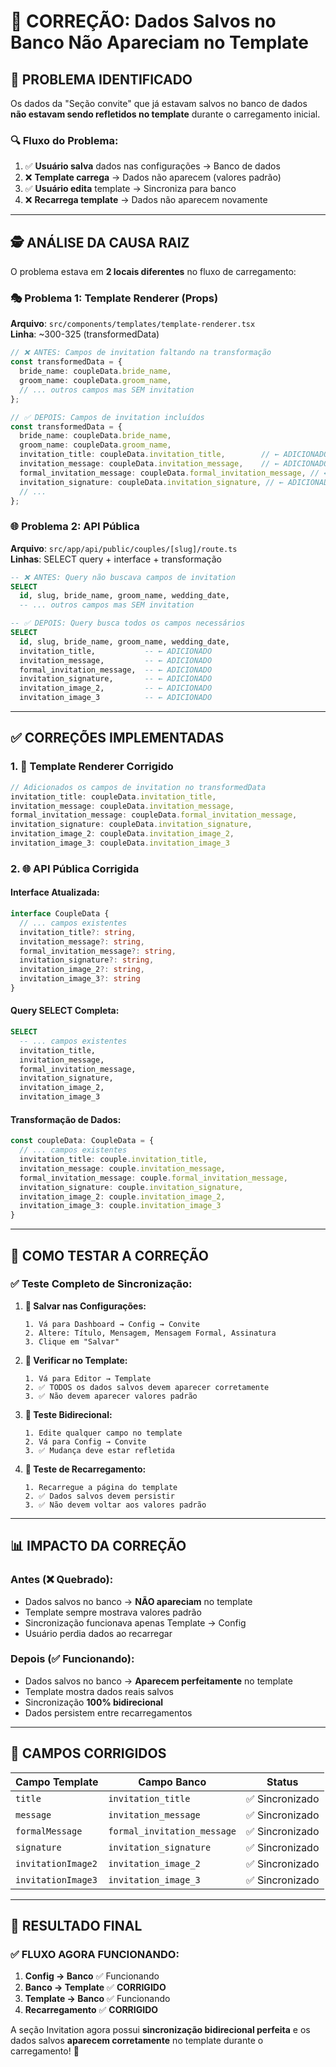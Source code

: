 # 🔧 CORREÇÃO: Dados Salvos no Banco Não Apareciam no Template

## 🎯 **PROBLEMA IDENTIFICADO**

Os dados da "Seção convite" que já estavam salvos no banco de dados **não estavam sendo refletidos no template** durante o carregamento inicial.

### **🔍 Fluxo do Problema:**
1. ✅ **Usuário salva** dados nas configurações → Banco de dados
2. ❌ **Template carrega** → Dados não aparecem (valores padrão)
3. ✅ **Usuário edita** template → Sincroniza para banco
4. ❌ **Recarrega template** → Dados não aparecem novamente

---

## 🕵️ **ANÁLISE DA CAUSA RAIZ**

O problema estava em **2 locais diferentes** no fluxo de carregamento:

### **🎭 Problema 1: Template Renderer (Props)**
**Arquivo**: `src/components/templates/template-renderer.tsx`  
**Linha**: ~300-325 (transformedData)

```typescript
// ❌ ANTES: Campos de invitation faltando na transformação
const transformedData = {
  bride_name: coupleData.bride_name,
  groom_name: coupleData.groom_name,
  // ... outros campos mas SEM invitation
};

// ✅ DEPOIS: Campos de invitation incluídos
const transformedData = {
  bride_name: coupleData.bride_name,
  groom_name: coupleData.groom_name,
  invitation_title: coupleData.invitation_title,        // ← ADICIONADO
  invitation_message: coupleData.invitation_message,    // ← ADICIONADO
  formal_invitation_message: coupleData.formal_invitation_message, // ← ADICIONADO
  invitation_signature: coupleData.invitation_signature, // ← ADICIONADO
  // ...
};
```

### **🌐 Problema 2: API Pública**
**Arquivo**: `src/app/api/public/couples/[slug]/route.ts`  
**Linhas**: SELECT query + interface + transformação

```sql
-- ❌ ANTES: Query não buscava campos de invitation
SELECT 
  id, slug, bride_name, groom_name, wedding_date,
  -- ... outros campos mas SEM invitation

-- ✅ DEPOIS: Query busca todos os campos necessários  
SELECT 
  id, slug, bride_name, groom_name, wedding_date,
  invitation_title,           -- ← ADICIONADO
  invitation_message,         -- ← ADICIONADO
  formal_invitation_message,  -- ← ADICIONADO
  invitation_signature,       -- ← ADICIONADO
  invitation_image_2,         -- ← ADICIONADO
  invitation_image_3          -- ← ADICIONADO
```

---

## ✅ **CORREÇÕES IMPLEMENTADAS**

### **1. 🔧 Template Renderer Corrigido**
```typescript
// Adicionados os campos de invitation no transformedData
invitation_title: coupleData.invitation_title,
invitation_message: coupleData.invitation_message,
formal_invitation_message: coupleData.formal_invitation_message,
invitation_signature: coupleData.invitation_signature,
invitation_image_2: coupleData.invitation_image_2,
invitation_image_3: coupleData.invitation_image_3
```

### **2. 🌐 API Pública Corrigida**

#### **Interface Atualizada:**
```typescript
interface CoupleData {
  // ... campos existentes
  invitation_title?: string,
  invitation_message?: string,
  formal_invitation_message?: string,
  invitation_signature?: string,
  invitation_image_2?: string,
  invitation_image_3?: string
}
```

#### **Query SELECT Completa:**
```sql
SELECT 
  -- ... campos existentes
  invitation_title,
  invitation_message,
  formal_invitation_message,
  invitation_signature,
  invitation_image_2,
  invitation_image_3
```

#### **Transformação de Dados:**
```typescript
const coupleData: CoupleData = {
  // ... campos existentes
  invitation_title: couple.invitation_title,
  invitation_message: couple.invitation_message,
  formal_invitation_message: couple.formal_invitation_message,
  invitation_signature: couple.invitation_signature,
  invitation_image_2: couple.invitation_image_2,
  invitation_image_3: couple.invitation_image_3
}
```

---

## 🧪 **COMO TESTAR A CORREÇÃO**

### **✅ Teste Completo de Sincronização:**

1. **💾 Salvar nas Configurações:**
   ```
   1. Vá para Dashboard → Config → Convite
   2. Altere: Título, Mensagem, Mensagem Formal, Assinatura
   3. Clique em "Salvar"
   ```

2. **🔄 Verificar no Template:**
   ```
   1. Vá para Editor → Template
   2. ✅ TODOS os dados salvos devem aparecer corretamente
   3. ✅ Não devem aparecer valores padrão
   ```

3. **🔄 Teste Bidirecional:**
   ```
   1. Edite qualquer campo no template
   2. Vá para Config → Convite
   3. ✅ Mudança deve estar refletida
   ```

4. **🔄 Teste de Recarregamento:**
   ```
   1. Recarregue a página do template
   2. ✅ Dados salvos devem persistir
   3. ✅ Não devem voltar aos valores padrão
   ```

---

## 📊 **IMPACTO DA CORREÇÃO**

### **Antes (❌ Quebrado):**
- Dados salvos no banco → **NÃO apareciam** no template
- Template sempre mostrava valores padrão
- Sincronização funcionava apenas Template → Config
- Usuário perdia dados ao recarregar

### **Depois (✅ Funcionando):**
- Dados salvos no banco → **Aparecem perfeitamente** no template
- Template mostra dados reais salvos
- Sincronização **100% bidirecional**
- Dados persistem entre recarregamentos

---

## 🎯 **CAMPOS CORRIGIDOS**

| Campo Template | Campo Banco | Status |
|----------------|-------------|---------|
| `title` | `invitation_title` | ✅ Sincronizado |
| `message` | `invitation_message` | ✅ Sincronizado |
| `formalMessage` | `formal_invitation_message` | ✅ Sincronizado |
| `signature` | `invitation_signature` | ✅ Sincronizado |
| `invitationImage2` | `invitation_image_2` | ✅ Sincronizado |
| `invitationImage3` | `invitation_image_3` | ✅ Sincronizado |

---

## 🎉 **RESULTADO FINAL**

### **✅ FLUXO AGORA FUNCIONANDO:**
1. **Config → Banco** ✅ Funcionando
2. **Banco → Template** ✅ **CORRIGIDO**
3. **Template → Banco** ✅ Funcionando  
4. **Recarregamento** ✅ **CORRIGIDO**

A seção Invitation agora possui **sincronização bidirecional perfeita** e os dados salvos **aparecem corretamente** no template durante o carregamento! 🎊 